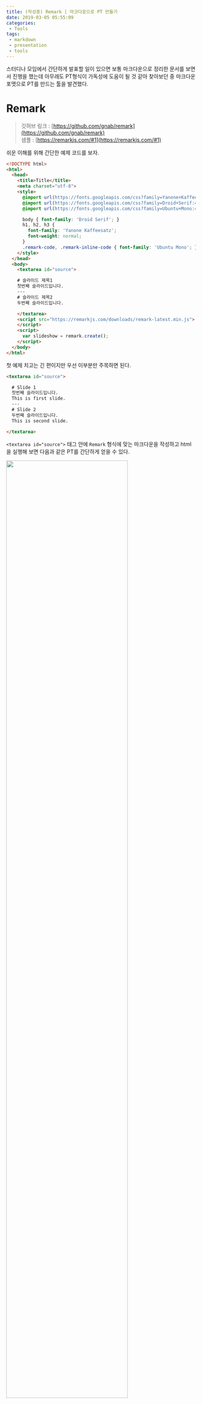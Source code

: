 ```yaml
---
title: (작성중) Remark | 마크다운으로 PT 만들기
date: 2019-03-05 05:55:09
categories: 
 - Tools
tags: 
 - markdown
 - presentation
 - tools
---
```


스터디나 모임에서 간단하게 발표할 일이 있으면 보통 마크다운으로 정리한 문서를 보면서 진행을 했는데 아무래도 PT형식이 가독성에 도움이 될 것 같아 찾아보던 중 마크다운 포맷으로 PT를 만드는 툴을 발견했다.

<!-- more -->

# Remark

> 깃허브 링크 : [https://github.com/gnab/remark](https://github.com/gnab/remark)  
> 샘플 : [https://remarkjs.com/#1](https://remarkjs.com/#1)

쉬운 이해를 위해 간단한 예제 코드를 보자.

```html
<!DOCTYPE html>
<html>
  <head>
    <title>Title</title>
    <meta charset="utf-8">
    <style>
      @import url(https://fonts.googleapis.com/css?family=Yanone+Kaffeesatz);
      @import url(https://fonts.googleapis.com/css?family=Droid+Serif:400,700,400italic);
      @import url(https://fonts.googleapis.com/css?family=Ubuntu+Mono:400,700,400italic);

      body { font-family: 'Droid Serif'; }
      h1, h2, h3 {
        font-family: 'Yanone Kaffeesatz';
        font-weight: normal;
      }
      .remark-code, .remark-inline-code { font-family: 'Ubuntu Mono'; }
    </style>
  </head>
  <body>
    <textarea id="source">

    # 슬라이드 제목1  
    첫번째 슬라이드입니다.  
    ---
    # 슬라이드 제목2
    두번째 슬라이드입니다.

    </textarea>
    <script src="https://remarkjs.com/downloads/remark-latest.min.js">
    </script>
    <script>
      var slideshow = remark.create();
    </script>
  </body>
</html>
```

첫 예제 치고는 긴 편이지만 우선 이부분만 주목하면 된다.

```html
<textarea id="source">

  # Slide 1  
  첫번째 슬라이드입니다.  
  This is first slide.
  ---
  # Slide 2
  두번째 슬라이드입니다.
  This is second slide.

</textarea>
```

`<textarea id="source">` 태그 안에 `Remark` 형식에 맞는 마크다운을 작성하고 html을 실행해 보면 다음과 같은 PT를 간단하게 얻을 수 있다.

<img width="80%" src="https://s3.ap-northeast-2.amazonaws.com/img.blog.post/0306-simple-slide-1.PNG">
<img width="80%" src="https://s3.ap-northeast-2.amazonaws.com/img.blog.post/0306-simple-slide-2.PNG">

당연히 마크다운의 헤더, 목록, 코드블럭 등을 사용할 수 있고 약간의 CSS만 사용하면 레이아웃도 나눌 수 있다.(Remark에서 공식적으로 지원하는 방법이 있는지는 아직 확인하지 못했다. 레이아웃을 나누는 방법은 다른 글에서 설명한다.)

## 기본적인 사용법

그럼 다시 간단한 사용법을 알아보자

### 1. 슬라이드 나누기

슬라이드는 `---` 을 기준으로 나누어 진다. `<hr />`이 아님에 유의하자.

```markdown
# Slide 1
첫번째 슬라이드

---

# Slide 2
두번째 슬라이드
```

### 2. 정렬

`class` 프로퍼티를 사용해 해당 슬라이드의 정렬 방법을 지정할 수 있다. 기본적으로 제공하는 클래스는 `left`, `center`, `right`, `top`, `middle`, `bottom` 이 있다.

```markdown
class: center

# Aligned Slide
이 슬라이드는 수평으로 중앙 정렬됩니다.

---
class: center, middle

# Aligned Slide
이 슬라이드는 수직, 수평으로 중앙 정렬됩니다.
```

### 3. 